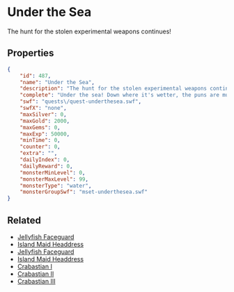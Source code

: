 # Under the Sea

The hunt for the stolen experimental weapons continues!

## Properties

```json
{
    "id": 487,
    "name": "Under the Sea",
    "description": "The hunt for the stolen experimental weapons continues!",
    "complete": "Under the sea! Down where it's wetter, the puns are much better.  Take it from me!",
    "swf": "quests\/quest-underthesea.swf",
    "swfX": "none",
    "maxSilver": 0,
    "maxGold": 2000,
    "maxGems": 0,
    "maxExp": 50000,
    "minTime": 0,
    "counter": 0,
    "extra": "",
    "dailyIndex": 0,
    "dailyReward": 0,
    "monsterMinLevel": 0,
    "monsterMaxLevel": 99,
    "monsterType": "water",
    "monsterGroupSwf": "mset-underthesea.swf"
}
```

## Related

- [Jellyfish Faceguard](../items/2808-jellyfish-faceguard.md)
- [Island Maid Headdress](../items/2809-island-maid-headdress.md)
- [Jellyfish Faceguard](../items/2810-jellyfish-faceguard.md)
- [Island Maid Headdress](../items/2811-island-maid-headdress.md)
- [Crabastian I](../items/2812-crabastian-i.md)
- [Crabastian II](../items/2813-crabastian-ii.md)
- [Crabastian III](../items/2814-crabastian-iii.md)

